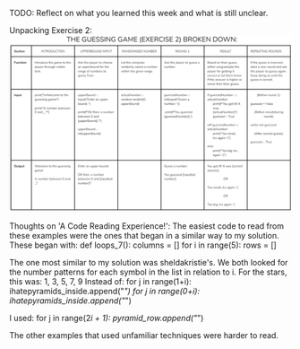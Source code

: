 TODO: Reflect on what you learned this week and what is still unclear.

Unpacking Exercise 2:
![Alt text](image.png)

Thoughts on 'A Code Reading Experience!':
The easiest code to read from these examples were the ones that began in a similar way to my solution.
These began with:
def loops_7():
columns = []
for i in range(5):
rows = []

The one most similar to my solution was sheldakristie's.
We both looked for the number patterns for each symbol in the list in relation to i.
For the stars, this was: 1, 3, 5, 7, 9
Instead of:
for j in range(1+i):
ihatepyramids_inside.append("_")
for j in range(0+i):
ihatepyramids_inside.append("_")

I used:
for j in range(2*i + 1):
pyramid_row.append("*")

The other examples that used unfamiliar techniques were harder to read.
